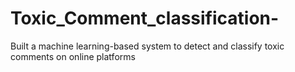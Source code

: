 # Toxic_Comment_classification-
Built a machine learning-based system to detect and classify toxic comments on online platforms

